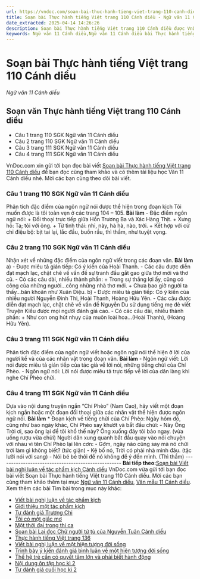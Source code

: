 ```yaml
---
url: https://vndoc.com/soan-bai-thuc-hanh-tieng-viet-trang-110-canh-dieu-307247
title: Soạn bài Thực hành tiếng Việt trang 110 Cánh diều - Ngữ văn 11 Cánh diều - VnDoc.com
date_extracted: 2025-04-14 14:26:26
description: Soạn bài Thực hành tiếng Việt trang 110 Cánh diều được VnDoc.com sưu tầm và xin gửi tới bạn đọc cùng tham khảo để có thêm tài liệu soạn văn 11 Cánh diều nhé.
keywords: Ngữ văn 11 Cánh diều,Ngữ văn 11 Cánh diều bài Thực hành tiếng Việt trang 110,Soạn văn 11 Cánh diều,văn 11 Cánh diều,soạn văn 11,soạn bài 11 cánh diều,ngữ văn 11 cd,Soạn bài Thực hành tiếng Việt trang 110 Cánh diều,Soạn bài Thực hành tiếng Việt trang 110,Soạn văn Thực hành tiếng Việt trang 110,Thực hành tiếng Việt trang 110,Thực hành tiếng Việt
---
```


# Soạn bài Thực hành tiếng Việt trang 110 Cánh diều
 _Ngữ văn 11 Cánh diều_
## Soạn văn Thực hành tiếng Việt trang 110 Cánh diều
  * Câu 1 trang 110 SGK Ngữ văn 11 Cánh diều
  * Câu 2 trang 110 SGK Ngữ văn 11 Cánh diều
  * Câu 3 trang 111 SGK Ngữ văn 11 Cánh diều
  * Câu 4 trang 111 SGK Ngữ văn 11 Cánh diều

VnDoc.com xin gửi tới bạn đọc bài viết [Soạn bài Thực hành tiếng Việt trang 110 Cánh diều](<https://vndoc.com/soan-bai-thuc-hanh-tieng-viet-trang-110-canh-dieu-307247>) để bạn đọc cùng tham khảo và có thêm tài liệu học Văn 11 Cánh diều nhé. Mời các bạn cùng theo dõi bài viết.
### Câu 1 trang 110 SGK Ngữ văn 11 Cánh diều
Phân tích đặc điểm của ngôn ngữ nói được thể hiện trong đoạn kịch Tôi muốn được là tôi toàn vẹn ở các trang 104 – 105.
**Bài làm**
\- Đặc điểm ngôn ngữ nói:
\+ Đối thoại trực tiếp giữa Hồn Trương Ba và Xác Hàng Thịt.
\+ Xưng hô: Ta; tôi với ông.
\+ Từ tình thái: nhỉ, này, hà hà, nào, trời.
\+ Kết hợp với cử chỉ điệu bộ: bịt tai lại, lắc đầu, buồn rầu, thì thầm, như tuyệt vọng.
### Câu 2 trang 110 SGK Ngữ văn 11 Cánh diều
Nhận xét về những đặc điểm của ngôn ngữ viết trong các đoạn văn.
**Bài làm**
a\)
\- Được miêu tả gián tiếp: Có ý kiến của Hoài Thanh.
\- Các câu được diễn đạt mạch lạc, chặt chẽ về vấn đề sự tranh đấu gắt gao giữa thơ mới và thơ cũ.
\- Có các câu dài, nhiều thành phần:
\+ Trong sự thắng lợi ấy, cũng có công của những người…công những nhà thơ mới.
\+ Chưa bao giờ người ta thấy…băn khoăn như Xuân Diệu.
b\)
\- Được miêu tả gián tiếp: Có ý kiến của nhiều người Nguyễn Đình Thi, Hoài Thanh, Hoàng Hữu Yên.
\- Các câu được diễn đạt mạch lạc, chặt chẽ về vấn đề Nguyễn Du sử dụng tiếng mẹ đẻ viết Truyện Kiều được mọi người đánh giá cao.
\- Có các câu dài, nhiều thành phần:
\+ Như con ong hút nhụy của muôn loài hoa…\(Hoài Thanh\), \(Hoàng Hữu Yên\).
### Câu 3 trang 111 SGK Ngữ văn 11 Cánh diều
Phân tích đặc điểm của ngôn ngữ viết hoặc ngôn ngữ nói thể hiện ở lời của người kể và của các nhân vật trong đoạn văn.
**Bài làm**
\- Ngôn ngữ viết: Lời nói được miêu tả gián tiếp của tác giả về lời nói, những tiếng chửi của Chí Phèo.
\- Ngôn ngữ nói: Lời nói được miêu tả trực tiếp về lời của dân làng khi nghe Chí Phèo chửi.
### Câu 4 trang 111 SGK Ngữ văn 11 Cánh diều
Dựa vào nội dung truyện ngắn “Chí Phèo” \(Nam Cao\), hãy viết một đoạn kịch ngắn hoặc một đoạn đối thoại giữa các nhân vật thể hiện được ngôn ngữ nói.
**Bài làm**
\* Đoạn kịch về tiếng chửi của Chí Phèo:
Ngày hôm đó, cũng như bao ngày khác, Chí Phèo say khướt và bắt đầu chửi:
\- Này Ông Trời ơi, sao ông lại để tôi khổ thế này? Ông xuống đây tôi bảo ngay. \(vừa uống rượu vừa chửi\)
Người dân xung quanh bắt đầu quay vào nói chuyện với nhau vì tên Chí Phèo lại lên cơn:
\- Gớm, ngày nào cũng say mà nó chửi trời làm gì không biết? \(tức giận\)
\- Kệ bố nó, Trời có phải nhà mình đâu. \(tặc lưỡi nói với sang\)
\- Nói bé bé thôi để nó không để ý đến mình. \(Thì thầm\)
\---------------------------------------------------
**Bài tiếp theo:**[Soạn bài Viết bài nghị luận về tác phẩm kịch Cánh diều](<https://vndoc.com/soan-bai-viet-bai-nghi-luan-ve-tac-pham-kich-canh-dieu-307250>)
VnDoc.com vừa gửi tới bạn đọc bài viết Soạn bài Thực hành tiếng Việt trang 110 Cánh diều. Mời các bạn cùng tham khảo thêm tại mục [Ngữ văn 11 Cánh diều](<https://vndoc.com/ngu-van-11-canh-dieu>), [Văn mẫu 11 Cánh diều](<https://vndoc.com/van-mau-lop-11-canh-dieu>).
Xem thêm các bài Tìm bài trong mục này khác:
  * [Viết bài nghị luận về tác phẩm kịch](</soan-bai-viet-bai-nghi-luan-ve-tac-pham-kich-canh-dieu-307250>)
  * [Giới thiệu một tác phẩm kịch](</soan-bai-gioi-thieu-mot-tac-pham-kich-canh-dieu-307419>)
  * [Tự đánh giá Trương Chi](</soan-bai-tu-danh-gia-truong-chi-canh-dieu-307421>)
  * [Tôi có một giấc mơ](</soan-bai-toi-co-mot-giac-mo-canh-dieu-307423>)
  * [Một thời đại trong thi ca](</soan-bai-mot-thoi-dai-trong-thi-ca-canh-dieu-307427>)
  * [Soạn bài Lại đọc Chữ người tử tù của Nguyễn Tuân Cánh diều](</soan-bai-lai-doc-chu-nguoi-tu-tu-cua-nguyen-tuan-canh-dieu-307430>)
  * [Thực hành tiếng Việt trang 136](</soan-bai-thuc-hanh-tieng-viet-trang-136-canh-dieu-307539>)
  * [Viết bài nghị luận về một hiện tượng đời sống](</soan-bai-viet-bai-nghi-luan-ve-mot-hien-tuong-doi-song-canh-dieu-307542>)
  * [Trình bày ý kiến đánh giá bình luận về một hiện tượng đời sống](</soan-bai-trinh-bay-y-kien-danh-gia-binh-luan-ve-mot-hien-tuong-doi-song-canh-dieu-307545>)
  * [Thế hệ trẻ cần có quyết tâm lớn và phải biết hành động](</soan-bai-the-he-tre-can-co-quyet-tam-lon-va-phai-biet-hanh-dong-canh-dieu-307547>)
  * [Nội dung ôn tập học kì 2](</soan-bai-noi-dung-on-tap-hoc-ki-2-canh-dieu-307550>)
  * [Tự đánh giá cuối học kì 2](</soan-bai-tu-danh-gia-cuoi-hoc-ki-2-canh-dieu-307553>)

